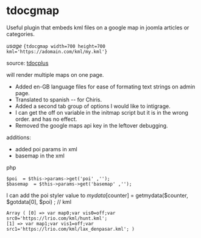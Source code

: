 # tdocgmap
Useful  plugin that embeds kml files on a google map in joomla articles or categories.

_usage_  `{tdocgmap width=700 height=700 kml='https://adomain.com/kml/my.kml'}`

source: [tdocplus](http://tdocplus.co.uk/0a_Empty400/kml-map)

will render multiple maps on one page. 

- Added en-GB language files for ease of formating text strings on admin page. 
- Translated  to spanish -- for Chiris. 
- Added a second tab group of options I would like to intigrage. 
- I can get the off on variable in the initmap script but it is in the wrong order. and has no effect.
- Removed the google maps api key in the leftover debugging. 

additions:
- added poi params in xml
- basemap in the xml

php

    $poi  = $this->params->get('poi' ,'');
    $basemap  = $this->params->get('basemap' ,'');
	
I can add the poi styler value to 
    $mydata[$counter] = getmydata($counter, $gotdata[0], $poi) ; // kml
	
    Array ( [0] => var map0;var vis0=off;var src0='https://lrio.com/kml/hunt.kml'; 
    [1] => var map1;var vis1=off;var src1='https://lrio.com/kml/lax_denpasar.kml'; )